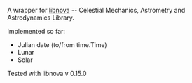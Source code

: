A wrapper for [libnova](http://libnova.sourceforge.net/) -- Celestial Mechanics, Astrometry and Astrodynamics Library.

Implemented so far:
 * Julian date  (to/from time.Time)
 * Lunar
 * Solar

Tested with libnova v 0.15.0
